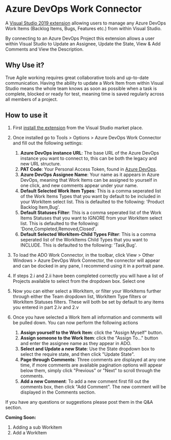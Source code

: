 # Azure DevOps Work Connector
A [Visual Studio 2019 extension](https://marketplace.visualstudio.com/items?itemName=MadeUpExtensions.AzureDevopsWorkConnector)  allowing users to manage any Azure DevOps Work Items (Backlog Items, Bugs, Features etc.) from within Visual Studio.

By connecting to an Azure DevOps Project this extension allows a user within Visual Studio to Update an Assignee, Update the State, View & Add Comments and View the Description.

## Why Use it?
True Agile working requires great collaborative tools and up-to-date communication. Having the ability to update a Work Item from within Visual Studio means the whole team knows as soon as possible when a task is complete, blocked or ready for test, meaning time is saved regularly across all members of a project.

## How to use it
 1. First [install the extension](https://marketplace.visualstudio.com/items?itemName=MadeUpExtensions.AzureDevopsWorkConnector) from the Visual Studio market place.
 2. Once installed go to Tools > Options > Azure DevOps Work Connector
    and fill out the following settings:
    
	 1. **Azure DevOps instance URL**: The base URL of the Azure DevOps instance you want to connect to, this can be both the legacy and new URL structure.
	 2. **PAT Code**: Your Personal Access Token, found in [Azure DevOps](https://docs.microsoft.com/en-us/azure/devops/integrate/get-started/authentication/pats?view=azure-devops#create-personal-access-tokens-to-authenticate-access).
	 3. **Azure DevOps Assignee Name**: Your name as it appears in Azure DevOps, meaning that Work Items can be assigned to yourself in one click, and new comments appear under your name.
	 4. **Default Selected Work Item Types**: This is a comma seperated list of the Work Items Types that you want by default to be included in your WorkItem select list. This is defaulted to the following: 'Product Backlog Item,Bug'.
	 5. **Default Statuses Filter**: This is a comma seperated list of the Work Items Statuses that you want to IGNORE from your WorkItem select list. This is defaulted to the following: 'Done,Completed,Removed,Closed'.
	 6. **Default Selected WorkItem-Child Types Filter**: This is a comma seperated list of the WorkItems Child Types that you want to INCLUDE. This is defaulted to the following: 'Task,Bug'.
   
 3. To load the ADO Work Connector, in the toolbar, click View > Other Windows > Azure DevOps Work Connector, the connector will appear and can be docked in any pane, I recommend using it in a portrait pane.
 4. If steps 2.i and 2.ii have been completed correctly you will have a list of Projects available to select from the dropdown box. Select one
 5. Now you can either select a WorkItem, or filter your WorkItems further through either the Team dropdown list, WorkItem Type filters or WorkItem Statuses filters. These will both be set by default to any items you entered in part 2.iv and 2.v
 6. Once you have selected a Work Item all information and comments will be pulled down. You can now perform the following actions
	 1. **Assign yourself to the Work Item**: click the "Assign Myself" button.
	 2. **Assign someone to the Work Item**: click the "Assign To..." button and enter the assignee name as they appear in ADO.
	 3. **Select and Update a new State**: Use the State dropdown box to select the require state, and then click "Update State".
	 4. **Page through Comments**: Three comments are displayed at any one time, if more comments are available pagination options will appear below them, simply click "Previous" or "Next" to scroll through the comments.
	 5. **Add a new Comment**: To add a new comment first fill out the comments box, then click "Add Comment". The new comment will be displayed in the Comments section.
  
If you have any questions or suggestions please post them in the Q&A section.

**Coming Soon:**
1. Adding a sub Workitem
2. Add a WorkItem
